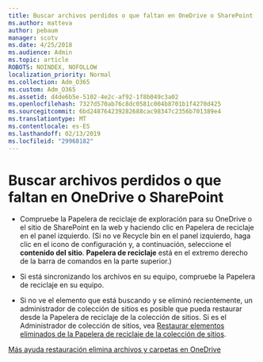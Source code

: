 ```yaml
---
title: Buscar archivos perdidos o que faltan en OneDrive o SharePoint
ms.author: matteva
author: pebaum
manager: scotv
ms.date: 4/25/2018
ms.audience: Admin
ms.topic: article
ROBOTS: NOINDEX, NOFOLLOW
localization_priority: Normal
ms.collection: Adm_O365
ms.custom: Adm_O365
ms.assetid: d4de6b5e-5102-4e2c-af92-1f8b049c3a02
ms.openlocfilehash: 7327d570ab76c8dc0581c004b8701b1f4270d425
ms.sourcegitcommit: 6bd248764239282688cac98347c2356b701389e4
ms.translationtype: MT
ms.contentlocale: es-ES
ms.lasthandoff: 02/13/2019
ms.locfileid: "29968182"
---
```

# <a name="find-lost-or-missing-files-in-onedrive-or-sharepoint"></a>Buscar archivos perdidos o que faltan en OneDrive o SharePoint

- Compruebe la Papelera de reciclaje de exploración para su OneDrive o el sitio de SharePoint en la web y haciendo clic en Papelera de reciclaje en el panel izquierdo. (Si no ve Recycle bin en el panel izquierdo, haga clic en el icono de configuración y, a continuación, seleccione el **contenido del sitio**. **Papelera de reciclaje** está en el extremo derecho de la barra de comandos en la parte superior.) 
    
- Si está sincronizando los archivos en su equipo, compruebe la Papelera de reciclaje en su equipo. 
    
- Si no ve el elemento que está buscando y se eliminó recientemente, un administrador de colección de sitios es posible que pueda restaurar desde la Papelera de reciclaje de la colección de sitios. Si es el Administrador de colección de sitios, vea [Restaurar elementos eliminados de la Papelera de reciclaje de la colección de sitios](https://go.microsoft.com/fwlink/?linkid=866439).
    
[Más ayuda restauración elimina archivos y carpetas en OneDrive](https://go.microsoft.com/fwlink/?linkid=872872)
  

